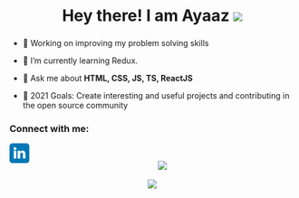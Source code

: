 <h1 align="center">Hey there! I am Ayaaz <img src="https://raw.githubusercontent.com/aemmadi/aemmadi/master/wave.gif" width="30px"/> </h1>
<h3 align="center"></h3>




- 🔭 Working on improving my problem solving skills

- 🌱 I’m currently learning Redux.

- 💬 Ask me about **HTML, CSS, JS, TS, ReactJS**

- 🥅 2021 Goals: Create interesting and useful projects and contributing in the open source community

### Connect with me:

[<img align="left" alt="Mohammad Ayaazuddin | LinkedIn" width="35px" src="https://github.com/edent/SuperTinyIcons/blob/master/images/svg/linkedin.svg" />](https://www.linkedin.com/in/ayaazuddin-mohammad-2750311b3//)
<br/>


<p align="center"><img src="https://github-readme-stats.vercel.app/api?username=ayaazuddin&&show_icons=true&hide_border=false&title_color=ffffff&text_color=daf7dc&icon_color=bb2acf&bg_color=191919"></p>

<p align="center"><img src="https://github-readme-stats.vercel.app/api/top-langs/?username=ayaazuddin&layout=compact&hide_border=false&title_color=ffffff&text_color=daf7dc&icon_color=bb2acf&bg_color=191919">

